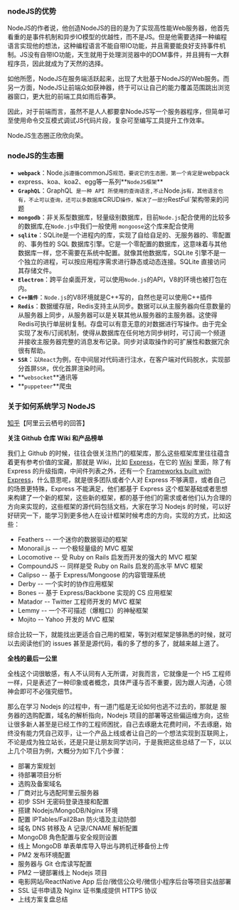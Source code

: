 ### nodeJS的优势

NodeJS的作者说，他创造NodeJS的目的是为了实现高性能Web服务器，他首先看重的是事件机制和异步IO模型的优越性，而不是JS。但是他需要选择一种编程语言实现他的想法，这种编程语言不能自带IO功能，并且需要能良好支持事件机制。JS没有自带IO功能，天生就用于处理浏览器中的DOM事件，并且拥有一大群程序员，因此就成为了天然的选择。

如他所愿，NodeJS在服务端活跃起来，出现了大批基于NodeJS的Web服务。而另一方面，NodeJS让前端众如获神器，终于可以让自己的能力覆盖范围跳出浏览器窗口，更大批的前端工具如雨后春笋。

因此，对于前端而言，虽然不是人人都要拿NodeJS写一个服务器程序，但简单可至使用命令交互模式调试JS代码片段，复杂可至编写工具提升工作效率。

NodeJS生态圈正欣欣向荣。





### nodeJS的生态圈

- **`webpack`**：Node.js`遵循`commonJS`规范，要说它的生态圈，第一个肯定是`webpack
- express、koa、koa2、egg等一系列**`NodeJS框架`**
- **`GraphQL`**：GraphQL` 是一种 API 所使用的查询语言,不止`Node.js`有，其他语言也有，不止可以查询，还可以多数据库`CRUD`操作，解决了一部分`RestFul`架构带来的问题
- **`mongodb`**：非关系型数据库，轻量级别数据库，目前`Node.js`配合使用的比较多的数据库,在`Node.js`中我们一般使用 `mongoose`这个库来配合使用
- **`sqlite`**：SQLite是一个进程内的库，实现了自给自足的、无服务器的、零配置的、事务性的 SQL 数据库引擎。它是一个零配置的数据库，这意味着与其他数据库一样，您不需要在系统中配置。就像其他数据库，SQLite 引擎不是一个独立的进程，可以按应用程序需求进行静态或动态连接。SQLite 直接访问其存储文件。
- **`Electron`**：跨平台桌面开发，可以使用`Node.js`的API，V8的环境也被打包在内。
- **`C++插件`**：`Node.js`的V8环境就是C++写的，自然也是可以使用C++插件
- **`Redis`**：数据缓存层，Redis支持主从同步。数据可以从主服务器向任意数量的从服务器上同步，从服务器可以是关联其他从服务器的主服务器。这使得Redis可执行单层树复制。存盘可以有意无意的对数据进行写操作。由于完全实现了发布/订阅机制，使得从数据库在任何地方同步树时，可订阅一个频道并接收主服务器完整的消息发布记录。同步对读取操作的可扩展性和数据冗余很有帮助。
- **`SSR`**：以`React`为例，在中间层对代码进行注水，在客户端对代码脱水，实现部分首屏`SSR`，优化首屏渲染时间。
- **`websocket`**通讯等
- **`puppeteer`**爬虫



### 关于如何系统学习 NodeJS

[知乎](https://www.zhihu.com/question/21567720)【阿里云云栖号的回答】

**关注 Github 仓库 Wiki 和产品榜单**

我们上 Github 的时候，往往会很关注热门的框架库，那么这些框架库里往往蕴含着更有参考价值的宝藏，那就是 Wiki，比如 [Express](https://link.zhihu.com/?target=https%3A//github.com/expressjs/express%3Fspm%3D5176.100239.blogcont72940.20.UGCrj0)，在它的 [Wiki](https://link.zhihu.com/?target=https%3A//github.com/expressjs/express/wiki%3Fspm%3D5176.100239.blogcont72940.21.UGCrj0) 里面，除了有 Express 的升级指南，中间件列表之外，还有一个 [Frameworks built with Express](https://link.zhihu.com/?target=https%3A//github.com/expressjs/express/wiki%3Fspm%3D5176.100239.blogcont72940.22.UGCrj0%23frameworks-built-with-express)，什么意思呢，就是很多团队或者个人对 Express 不够满意，或者自己的场景更特殊，Express 不能满足，他们都基于 Express 这个框架基础或者思想来构建了一个新的框架，这些新的框架，都的基于他们的需求或者他们认为合理的方向来实现的，这些框架的源代码包括文档，大家在学习 Nodejs 的时候，可以好好研究一下，能学习到更多他人在设计框架时候考虑的方向，实现的方式，比如这些：

- Feathers -- 一个迷你的数据驱动的框架
- Monorail.js -- 一个极轻量级的 MVC 框架
- Locomotive -- 受 Ruby on Rails 启发而开发的强大的 MVC 框架
- CompoundJS -- 同样是受 Ruby on Rails 启发的高水平 MVC 框架
- Calipso -- 基于 Express/Mongoose 的内容管理系统
- Derby -- 一个实时的协作应用框架
- Bones -- 基于 Express/Backbone 实现的 CS 应用框架
- Matador -- Twitter 工程师开发的 MVC 框架
- Lemmy -- 一个不可描述（爆粗口）的神秘框架
- Mojito -- Yahoo 开发的 MVC 框架

综合比较一下，就能找出更适合自己用的框架，等到对框架足够熟悉的时候，就可以去阅读他们的 issues 甚至是源代码，看的多了想的多了，就越来越上道了。

**全栈的最后一公里**

全栈这个词很敏感，有人不认同有人无所谓，对我而言，它就像是一个 H5 工程师一样，只是表述了一种印象或者概念，具体严谨与否不重要，因为跟人沟通，心领神会即可不必强究细节。

那么在学习 Nodejs 的过程中，有一道门槛是无论如何也逃不过去的，那就是 服务器的选购配置，域名的解析指向，Nodejs 项目的部署等这些偏运维方向，这些让很多新人甚至是已经工作的工程师困扰，自己去琢磨太花费时间，不去琢磨，始终没有能力凭自己双手，让一个产品上线或者让自己的一个想法实现到互联网上，不论是成为独立站长，还是只是让朋友同学访问，于是我把这些总结了一下，以以上几个项目为例，大概分为如下几个步骤：

- 部署方案规划
- 待部署项目分析
- 选购及备案域名
- 厂商对比与选配阿里云服务器
- 初步 SSH 无密码登录连接和配置
- 搭建 Nodejs/MongoDB/Nginx 环境
- 配置 IPTables/Fail2Ban 防火墙及主动防御
- 域名 DNS 转移及 A 记录/CNAME 解析配置
- MongoDB 角色配置与安全规则设置
- 线上 MongoDB 单表单库导入导出与跨机迁移备份上传
- PM2 发布环境配置
- 服务器与 Git 仓库读写配置
- PM2 一键部署线上 Nodejs 项目
- 电影网站/ReactNative App 后台/微信公众号/微信小程序后台等项目实战部署
- SSL 证书申请及 Nginx 证书集成提供 HTTPS 协议
- 上线方案复盘总结